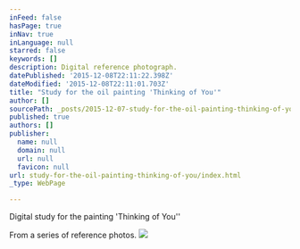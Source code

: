 ```yaml
---
inFeed: false
hasPage: true
inNav: true
inLanguage: null
starred: false
keywords: []
description: Digital reference photograph.
datePublished: '2015-12-08T22:11:22.398Z'
dateModified: '2015-12-08T22:11:01.703Z'
title: "Study for the oil painting 'Thinking of You'"
author: []
sourcePath: _posts/2015-12-07-study-for-the-oil-painting-thinking-of-you.md
published: true
authors: []
publisher:
  name: null
  domain: null
  url: null
  favicon: null
url: study-for-the-oil-painting-thinking-of-you/index.html
_type: WebPage

---
```

Digital study for the painting 'Thinking of You''

From a series of reference photos.  ![](https://s3-us-west-2.amazonaws.com/the-grid-img/p/27565e227485724bc77b709c7b5530ecabe812be.jpg)